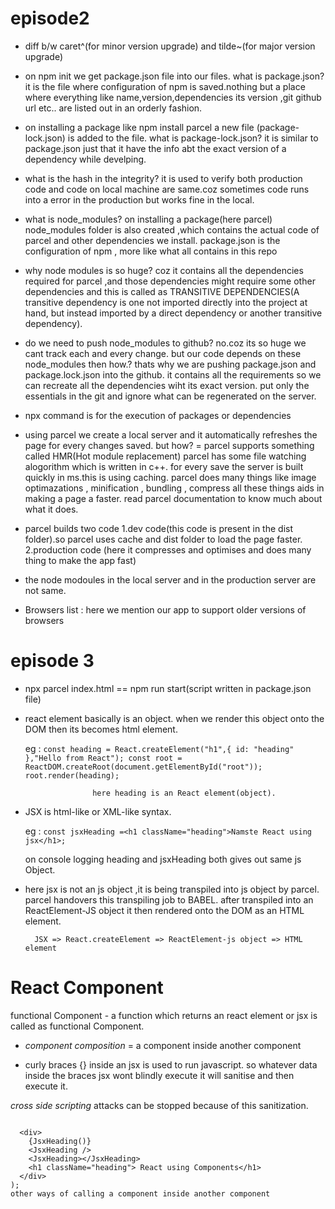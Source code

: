 # episode2

- diff b/w caret^(for minor version upgrade) and tilde~(for major version upgrade)

- on npm init we get package.json file into our files.
  what is package.json?
  it is the file where configuration of npm is saved.nothing but a place where everything like name,version,dependencies its version ,git github url etc.. are listed out in an orderly fashion.

- on installing a package like npm install parcel a new file (package-lock.json) is added to the file.
  what is package-lock.json?
  it is similar to package.json just that it have the info abt the exact version of a dependency while develping.

- what is the hash in the integrity?
  it is used to verify both production code and code on local machine are same.coz sometimes code runs into a error in the production but works fine in the local.

- what is node_modules?
  on installing a package(here parcel) node_modules folder is also created ,which contains the actual code of parcel and other dependencies we install.
  package.json is the configuration of npm , more like what all contains in this repo

- why node modules is so huge?
  coz it contains all the dependencies required for parcel ,and those dependencies might require some other dependencies and this is called as TRANSITIVE DEPENDENCIES(A transitive dependency is one not imported directly into the project at hand, but instead imported by a direct dependency or another transitive dependency).

- do we need to push node_modules to github?
  no.coz its so huge we cant track each and every change.
  but our code depends on these node_modules then how.?
  thats why we are pushing package.json and package.lock.json into the github.
  it contains all the requirements so we can recreate all the dependencies wiht its exact version.
  put only the essentials in the git and ignore what can be regenerated on the server.

- npx command is for the execution of packages or dependencies

- using parcel we create a local server and it automatically refreshes the page for every changes saved.
  but how? = parcel supports something called HMR(Hot module replacement)
  parcel has some file watching alogorithm which is written in c++.
  for every save the server is built quickly in ms.this is using caching.
  parcel does many things like
  image optimazations , minification , bundling , compress all these things aids in making a page a faster.
  read parcel documentation to know much about what it does.

- parcel builds two code
  1.dev code(this code is present in the dist folder).so parcel uses cache and dist folder to load the page faster.
  2.production code (here it compresses and optimises and does many thing to make the app fast)

- the node modoules in the local server and in the production server are not same.

- Browsers list : here we mention our app to support older versions of browsers

# episode 3

- npx parcel index.html == npm run start(script written in package.json file)

- react element basically is an object.
  when we render this object onto the DOM then its becomes html element.

  eg : `const heading = React.createElement("h1",{ id: "heading" },"Hello from React");
const root = ReactDOM.createRoot(document.getElementById("root"));
root.render(heading);`

                     here heading is an React element(object).

- JSX is html-like or XML-like syntax.

  eg : `const jsxHeading =<h1 className="heading">Namste React using jsx</h1>;`

  on console logging heading and jsxHeading both gives out same js Object.

- here jsx is not an js object ,it is being transpiled into js object by parcel.
  parcel handovers this transpiling job to BABEL.
  after transpiled into an ReactElement-JS object it then rendered onto the DOM as an HTML element.

        JSX => React.createElement => ReactElement-js object => HTML element

# React Component

functional Component - a function which returns an react element or jsx is called as functional Component.

- _component composition_ = a component inside another component

- curly braces {} inside an jsx is used to run javascript. so whatever data inside the braces jsx wont blindly execute it will sanitise and then execute it.

_cross side scripting_ attacks can be stopped because of this sanitization.

```const Heading = () => (

  <div>
    {JsxHeading()}
    <JsxHeading />
    <JsxHeading></JsxHeading>
    <h1 className="heading"> React using Components</h1>
  </div>
);
other ways of calling a component inside another component
```
